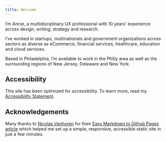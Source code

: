 ```yaml
---
title: Welcome
---
```


<link rel="stylesheet" href="style.css">

I’m Annie, a multidisciplinary UX professional with 10 years’ experience across design, writing, strategy and research. 

I’ve worked in startups, multinationals and government organizations across sectors as diverse as eCommerce, financial services, healthcare, education and cloud services. 

Based in Philadelphia, I’m available to work in the Philly area as well as the surrounding regions of New Jersey, Delaware and New York.

## Accessibility
This site has been optimized for accessibility. To learn more, read my [Accessibility Statement](accessibility-statement.md).

## Acknowledgements
Many thanks to [Nicolas Vanhoren](https://github.com/nicolas-van) for their [Easy Markdown to Github Pages article](https://nicolas-van.github.io/easy-markdown-to-github-pages/) which helped me set up a simple, responsive, accessible static site in just a few minutes.
